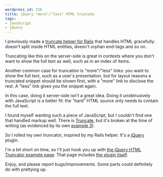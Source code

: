 ```yaml
--- 
wordpress_id: 216
title: jQuery "more"/"less" HTML truncate
tags: 
- JavaScript
- jQuery
---
```

I previously made a <a href="http://henrik.nyh.se/2008/01/rails-truncate-html-helper">truncate helper for Rails</a> that handles HTML gracefully: doesn't split inside HTML entities, doesn't orphan end-tags and so on.

Truncating like this on the server-side is great in contexts where you don't want to show the full text as well, such as in an index of items.

Another common case for truncation is "more"/"less" links: you want to show the full text, such as a user's presentation, but for layout reasons a truncated snippet should be shown first, with a "more" link to disclose the rest. A "less" link gives you the snippet again.

In this case, doing it server-side isn't a great idea. Doing it unobtrusively with JavaScript is a better fit: the "hard" HTML source only needs to contain the full text.

I found myself wanting such a piece of JavaScript, but I couldn't find one that handled markup well. There is <a href="http://www.reindel.com/truncate/">Truncate</a>, but it's broken at the time of writing (as evidenced by its own <a href="http://www.reindel.com/truncate/#examples">example 3</a>).

So I rolled my own truncator, inspired by my Rails helper. It's a <a href="http://jquery.com/">jQuery</a> plugin.

I'm a bit short on time, so I'll just hook you up with <a href="http://henrik.nyh.se/examples/truncator">the jQuery HTML Truncator example page</a>. That page includes <a href="http://henrik.nyh.se/examples/truncator/jquery.truncator.js">the plugin itself</a>.

Enjoy, and please report bugs/improvements. Some parts could definitely do with prettying up.
